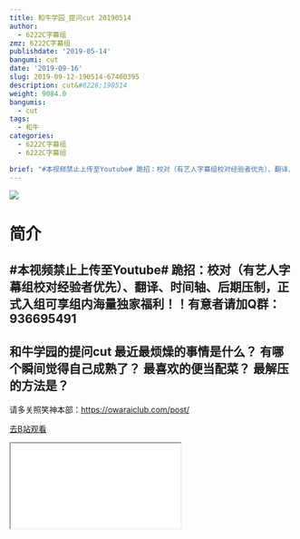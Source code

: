 ```yaml
---
title: 和牛学园_提问cut 20190514
author:
  - 6222C字幕组
zmz: 6222C字幕组
publishdate: '2019-05-14'
bangumi: cut
date: '2019-09-16'
slug: 2019-09-12-190514-67460395
description: cut&#8226;190514
weight: 9084.0
bangumis: 
  - cut
tags:
  - 和牛
categories:
  - 6222C字幕组
  - 6222C字幕组

brief: "#本视频禁止上传至Youtube# 跪招：校对（有艺人字幕组校对经验者优先）、翻译、时间轴、后期压制，正式入组可享组内海量独家福利！！有意者请加Q群：936695491 ---------------------- 和牛学园的提问cut 最近最烦燥的事情是什么？ 有哪个瞬间觉得自己成熟了？ 最喜欢的便当配菜？ 最解压的方法是？ ----------------------- 请多关照笑神本部：https://owaraiclub.com/post/"
---
```

![](https://raw.githubusercontent.com/tcgriffith/owaraisite/master/static/tmpimg/8a52714c90b90ef3995434d88eec8fbef1ca4116.jpg.480.jpg)
# 简介  
#本视频禁止上传至Youtube#
跪招：校对（有艺人字幕组校对经验者优先）、翻译、时间轴、后期压制，正式入组可享组内海量独家福利！！有意者请加Q群：936695491
----------------------
和牛学园的提问cut
最近最烦燥的事情是什么？
有哪个瞬间觉得自己成熟了？
最喜欢的便当配菜？
最解压的方法是？
-----------------------
请多关照笑神本部：https://owaraiclub.com/post/  

[去B站观看](https://www.bilibili.com/video/av67460395/)
<div class ="resp-container"><iframe class="testiframe" src="//player.bilibili.com/player.html?aid=67460395"", scrolling="no", allowfullscreen="true" > </iframe></div> 
